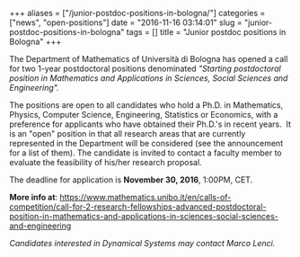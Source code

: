 +++
aliases = ["/junior-postdoc-positions-in-bologna/"]
categories = ["news", "open-positions"]
date = "2016-11-16 03:14:01"
slug = "junior-postdoc-positions-in-bologna"
tags = []
title = "Junior postdoc positions in Bologna"
+++

The Department of Mathematics of Università di Bologna has opened a call
for two 1-year postdoctoral positions denominated *"Starting
postdoctoral position in Mathematics and Applications in Sciences,
Social Sciences and Engineering".*

The positions are open to all candidates who hold a Ph.D. in
Mathematics, Physics, Computer Science, Engineering, Statistics or
Economics, with a preference for applicants who have obtained their
Ph.D.'s in recent years.  It is an "open" position in that all research
areas that are currently represented in the Department will be
considered (see the announcement for a list of them). The candidate is
invited to contact a faculty member to evaluate the feasibility of
his/her research proposal.

The deadline for application is **November 30, 2016**, 1:00PM, CET.

**More info at**:
<https://www.mathematics.unibo.it/en/calls-of-competition/call-for-2-research-fellowships-advanced-postdoctoral-position-in-mathematics-and-applications-in-sciences-social-sciences-and-engineering>

*Candidates interested in Dynamical Systems may contact Marco Lenci.*
